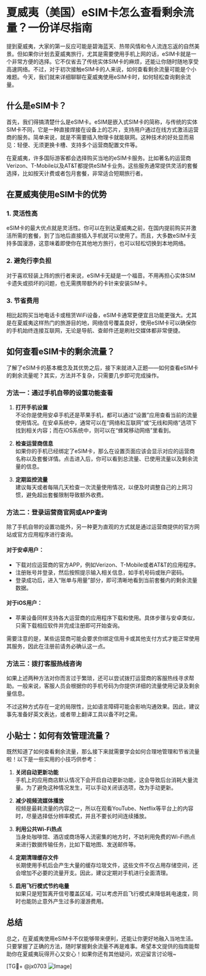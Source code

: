 # 夏威夷（美国）eSIM卡怎么查看剩余流量？一份详尽指南

提到夏威夷，大家的第一反应可能是碧海蓝天、热带风情和令人流连忘返的自然美景。但如果你计划去夏威夷旅行，尤其是需要使用手机上网的话，eSIM卡就是一个非常方便的选择。它不仅省去了传统实体SIM卡的麻烦，还能让你随时随地享受高速网络。不过，对于初次接触eSIM卡的人来说，如何查看剩余流量可能是个小难题。今天，我们就来详细聊聊在夏威夷使用eSIM卡时，如何轻松查询剩余流量。

## 什么是eSIM卡？

首先，我们得搞清楚什么是eSIM卡。eSIM是嵌入式SIM卡的简称，与传统的实体SIM卡不同，它是一种直接焊接在设备上的芯片，支持用户通过在线方式激活运营商的服务。简单来说，就是不需要插入物理卡就能联网。这种技术的好处显而易见：轻便、无须更换卡槽、支持多个运营商配置文件等。

在夏威夷，许多国际游客都会选择购买当地的eSIM卡服务。比如著名的运营商Verizon、T-Mobile以及AT&T都提供eSIM卡业务。这些服务通常提供灵活的套餐选择，比如按天计费或者包月套餐，非常适合短期旅行者。

## 在夏威夷使用eSIM卡的优势

### 1. 灵活性高
eSIM卡的最大优点就是灵活性。你可以在到达夏威夷之前，在国内提前购买并激活所需的套餐，到了当地后直接插入手机就可以使用了。而且，大多数eSIM卡支持多国漫游，这意味着即使你在其他地方旅行，也可以轻松切换到本地网络。

### 2. 避免行李负担
对于喜欢轻装上阵的旅行者来说，eSIM卡无疑是一个福音。不用再担心实体SIM卡遗失或损坏的问题，也无需携带额外的卡针来安装SIM卡。

### 3. 节省费用
相比起购买当地电话卡或租赁WiFi设备，eSIM卡通常更便宜且功能更强大。尤其是在夏威夷这样热门的旅游目的地，网络信号覆盖良好，使用eSIM卡可以确保你的手机始终连接互联网，无论是导航、查邮件还是刷社交媒体都非常便捷。

## 如何查看eSIM卡的剩余流量？

了解了eSIM卡的基本概念及其优势之后，接下来就进入正题——如何查看eSIM卡的剩余流量呢？其实，方法并不复杂，只需要几步即可完成操作。

### 方法一：通过手机自带的设置功能查看

1. **打开手机设置**  
   不论你是使用安卓手机还是苹果手机，都可以通过“设置”应用查看当前的流量使用情况。在安卓系统中，通常可以在“网络和互联网”或“无线和网络”选项下找到相关内容；而在iOS系统中，则可以在“蜂窝移动网络”里看到。

2. **检查运营商信息**  
   如果你的手机已经绑定了eSIM卡，那么在设置页面应该会显示对应的运营商名称以及套餐详情。点击进入后，你可以看到总流量、已使用流量以及剩余流量的信息。

3. **定期监控流量**  
   建议每天或者每隔几天检查一次流量使用情况，以便及时调整自己的上网习惯，避免超出套餐限制导致额外收费。

### 方法二：登录运营商官网或APP查询

除了手机自带的设置功能外，另一种更为直观的方式就是通过运营商提供的官方网站或官方应用程序进行查询。

#### 对于安卓用户：
- 下载对应运营商的官方APP，例如Verizon、T-Mobile或者AT&T的应用程序。
- 注册账号并登录，然后按照提示输入相关信息，如手机号码或账户密码。
- 登录成功后，进入“账单与用量”部分，即可清晰地看到当前套餐内的剩余流量数据。

#### 对于iOS用户：
- 苹果设备同样支持各大运营商的应用程序下载和使用。具体步骤与安卓类似，只需下载相应软件并完成注册即可开始查询。

需要注意的是，某些运营商可能会要求你绑定信用卡或其他支付方式才能正常使用其服务，因此在注册前请务必确认这一点。

### 方法三：拨打客服热线咨询

如果上述两种方法对你而言过于繁琐，还可以尝试拨打运营商的客服热线寻求帮助。一般来说，客服人员会根据你的手机号码为你提供详细的流量使用记录及剩余量信息。

不过这种方式存在一定的局限性，比如语言障碍可能会影响沟通效果。因此，建议事先准备好英文表达，或者带上翻译工具以备不时之需。

## 小贴士：如何有效管理流量？

既然知道了如何查看剩余流量，那么接下来就需要学会如何合理地管理和节省流量啦！以下是一些实用的小技巧供参考：

1. **关闭自动更新功能**  
   手机上的应用商店默认情况下会开启自动更新功能，这会导致后台消耗大量流量。为了避免这种情况发生，可以手动关闭该选项，改为手动更新。

2. **减少视频流媒体播放**  
   视频是最耗流量的内容之一，所以在观看YouTube、Netflix等平台上的内容时，尽量选择低分辨率模式，并且不要长时间连续播放。

3. **利用公共Wi-Fi热点**  
   当身处咖啡馆、酒店或商场等人流密集的地方时，不妨利用免费的Wi-Fi热点来进行数据传输任务，比如下载地图、发送邮件等。

4. **定期清理缓存文件**  
   长期使用手机后会产生大量的缓存垃圾文件，这些文件不仅占用存储空间，还会增加不必要的流量开支。因此，建议定期对手机进行全面清理。

5. **启用飞行模式节约电量**  
   如果只是短暂离开信号覆盖区域，可以考虑开启飞行模式来降低耗电速度，同时也能防止意外产生过多的漫游费用。

## 总结

总之，在夏威夷使用eSIM卡不仅能够带来便利，还能让你更好地融入当地生活。只要掌握了正确的方法，随时掌握剩余流量不再是难事。希望本文提供的指南能帮助你在夏威夷玩得开心又安心！如果你还有其他疑问，欢迎留言讨论哦~

[TG💪+ @jx0703 ![Image](https://github.com/user-attachments/assets/dbca1d08-cadb-493c-b0ec-ad6f7a83f270)]